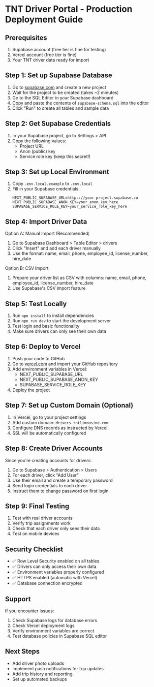 # TNT Driver Portal - Production Deployment Guide

## Prerequisites
1. Supabase account (free tier is fine for testing)
2. Vercel account (free tier is fine)
3. Your TNT driver data ready for import

## Step 1: Set up Supabase Database

1. Go to [supabase.com](https://supabase.com) and create a new project
2. Wait for the project to be created (takes ~2 minutes)
3. Go to the SQL Editor in your Supabase dashboard
4. Copy and paste the contents of `supabase-schema.sql` into the editor
5. Click "Run" to create all tables and sample data

## Step 2: Get Supabase Credentials

1. In your Supabase project, go to Settings > API
2. Copy the following values:
   - Project URL
   - Anon (public) key
   - Service role key (keep this secret!)

## Step 3: Set up Local Environment

1. Copy `.env.local.example` to `.env.local`
2. Fill in your Supabase credentials:
   ```
   NEXT_PUBLIC_SUPABASE_URL=https://your-project.supabase.co
   NEXT_PUBLIC_SUPABASE_ANON_KEY=your_anon_key_here
   SUPABASE_SERVICE_ROLE_KEY=your_service_role_key_here
   ```

## Step 4: Import Driver Data

Option A: Manual Import (Recommended)
1. Go to Supabase Dashboard > Table Editor > drivers
2. Click "Insert" and add each driver manually
3. Use the format: name, email, phone, employee_id, license_number, hire_date

Option B: CSV Import
1. Prepare your driver list as CSV with columns: name, email, phone, employee_id, license_number, hire_date
2. Use Supabase's CSV import feature

## Step 5: Test Locally

1. Run `npm install` to install dependencies
2. Run `npm run dev` to start the development server
3. Test login and basic functionality
4. Make sure drivers can only see their own data

## Step 6: Deploy to Vercel

1. Push your code to GitHub
2. Go to [vercel.com](https://vercel.com) and import your GitHub repository
3. Add environment variables in Vercel:
   - NEXT_PUBLIC_SUPABASE_URL
   - NEXT_PUBLIC_SUPABASE_ANON_KEY
   - SUPABASE_SERVICE_ROLE_KEY
4. Deploy the project

## Step 7: Set up Custom Domain (Optional)

1. In Vercel, go to your project settings
2. Add custom domain: `drivers.tntlimousine.com`
3. Configure DNS records as instructed by Vercel
4. SSL will be automatically configured

## Step 8: Create Driver Accounts

Since you're creating accounts for drivers:

1. Go to Supabase > Authentication > Users
2. For each driver, click "Add User"
3. Use their email and create a temporary password
4. Send login credentials to each driver
5. Instruct them to change password on first login

## Step 9: Final Testing

1. Test with real driver accounts
2. Verify trip assignments work
3. Check that each driver only sees their data
4. Test on mobile devices

## Security Checklist

- ✅ Row Level Security enabled on all tables
- ✅ Drivers can only access their own data
- ✅ Environment variables properly configured
- ✅ HTTPS enabled (automatic with Vercel)
- ✅ Database connection encrypted

## Support

If you encounter issues:
1. Check Supabase logs for database errors
2. Check Vercel deployment logs
3. Verify environment variables are correct
4. Test database policies in Supabase SQL editor

## Next Steps

- Add driver photo uploads
- Implement push notifications for trip updates
- Add trip history and reporting
- Set up automated backups